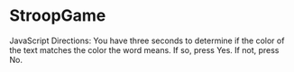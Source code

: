 # StroopGame
JavaScript
Directions: You have three seconds to determine if the color of the text matches the color the word means. If so, press Yes. If not, press No.

